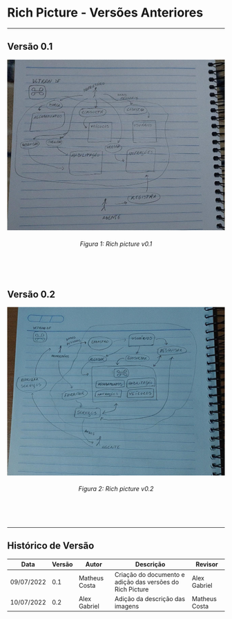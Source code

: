# Rich Picture - Versões Anteriores
***

## Versão 0.1
<img src="\images\richpictures\richpictureM.jpeg"/>
<h6 align = "center">Figura 1: Rich picture v0.1</h6>
<br></br>

## Versão 0.2
<img src="\images\richpictures\richpictureM2.jpeg"/>
<h6 align = "center">Figura 2: Rich picture v0.2</h6>
<br></br>


***
## Histórico de Versão

| Data | Versão | Autor | Descrição | Revisor |
| ---- | ---- | ---- | ---- | ---- |
| 09/07/2022 | 0.1 | Matheus Costa | Criação do documento e adição das versões do Rich Picture | Alex Gabriel |
| 10/07/2022 | 0.2 | Alex Gabriel | Adição da descrição das imagens | Matheus Costa  |
